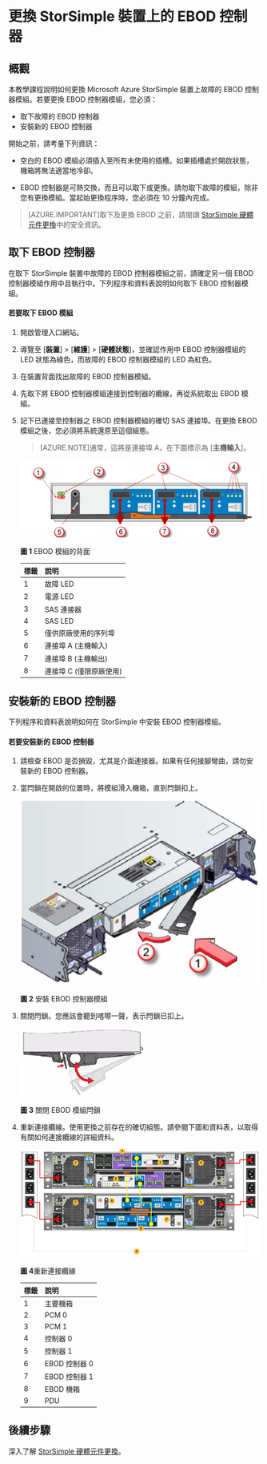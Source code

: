<properties 
   pageTitle="更換 StorSimple EBOD 控制器 | Microsoft Azure"
	description="說明如何取下並更換 StorSimple 8600 裝置上的一個或兩個 EBOD 控制器。"
	services="storsimple"
	documentationCenter=""
	authors="alkohli"
	manager="carolz"
	editor=""/>
<tags 
   ms.service="storsimple"
	ms.devlang="NA"
	ms.topic="article"
	ms.tgt_pltfrm="NA"
	ms.workload="TBD"
	ms.date="08/12/2015"
	ms.author="alkohli"/>

# 更換 StorSimple 裝置上的 EBOD 控制器

## 概觀

本教學課程說明如何更換 Microsoft Azure StorSimple 裝置上故障的 EBOD 控制器模組。若要更換 EBOD 控制器模組，您必須：

- 取下故障的 EBOD 控制器
- 安裝新的 EBOD 控制器

開始之前，請考量下列資訊：

- 空白的 EBOD 模組必須插入至所有未使用的插槽。如果插槽處於開啟狀態，機箱將無法適當地冷卻。

- EBOD 控制器是可熱交換，而且可以取下或更換。請勿取下故障的模組，除非您有更換模組。當起始更換程序時，您必須在 10 分鐘內完成。

>[AZURE.IMPORTANT]取下及更換 EBOD 之前，請閱讀 [StorSimple 硬體元件更換](storsimple-hardware-component-replacement.md)中的安全資訊。

## 取下 EBOD 控制器

在取下 StorSimple 裝置中故障的 EBOD 控制器模組之前，請確定另一個 EBOD 控制器模組作用中且執行中。下列程序和資料表說明如何取下 EBOD 控制器模組。

#### 若要取下 EBOD 模組

1. 開啟管理入口網站。

2. 導覽至 [**裝置**] > [**維護**] > [**硬體狀態**]，並確認作用中 EBOD 控制器模組的 LED 狀態為綠色，而故障的 EBOD 控制器模組的 LED 為紅色。

3. 在裝置背面找出故障的 EBOD 控制器模組。

4. 先取下將 EBOD 控制器模組連接到控制器的纜線，再從系統取出 EBOD 模組。

5. 記下已連接至控制器之 EBOD 控制器模組的確切 SAS 連接埠。在更換 EBOD 模組之後，您必須將系統還原至這個組態。

    >[AZURE.NOTE]通常，這將是連接埠 A，在下圖標示為 [**主機輸入**]。

    ![EBOD 控制器的後擋板](./media/storsimple-ebod-controller-replacement/IC741049.png)

     **圖 1** EBOD 模組的背面

    |標籤|說明|
    |:----|:----------|
    |1|故障 LED|
    |2|電源 LED|
    |3|SAS 連接器|
    |4|SAS LED|
    |5|僅供原廠使用的序列埠|
    |6|連接埠 A (主機輸入)|
    |7|連接埠 B (主機輸出)|
    |8|連接埠 C (僅限原廠使用)|

## 安裝新的 EBOD 控制器

下列程序和資料表說明如何在 StorSimple 中安裝 EBOD 控制器模組。

#### 若要安裝新的 EBOD 控制器

1. 請檢查 EBOD 是否損毀，尤其是介面連接器。如果有任何接腳彎曲，請勿安裝新的 EBOD 控制器。

2. 當閂鎖在開啟的位置時，將模組滑入機箱，直到閂鎖扣上。

    ![安裝 EBOD 控制器](./media/storsimple-ebod-controller-replacement/IC741050.png)

    **圖 2** 安裝 EBOD 控制器模組

3. 關閉閂鎖。您應該會聽到喀嚓一聲，表示閂鎖已扣上。

    ![鬆開 EBOD 閂鎖](./media/storsimple-ebod-controller-replacement/IC741047.png)

    **圖 3** 關閉 EBOD 模組閂鎖

4. 重新連接纜線。使用更換之前存在的確切組態。請參閱下圖和資料表，以取得有關如何連接纜線的詳細資料。

    ![將您的 4U 裝置接上纜線，以取得電源](./media/storsimple-ebod-controller-replacement/IC770723.png)

    **圖 4**重新連接纜線

    |標籤|說明|
    |:----|:----------|
    |1|主要機箱|
    |2|PCM 0|
    |3|PCM 1|
    |4|控制器 0|
    |5|控制器 1|
    |6|EBOD 控制器 0|
    |7|EBOD 控制器 1|
    |8|EBOD 機箱|
    |9|PDU|

## 後續步驟

深入了解 [StorSimple 硬體元件更換](storsimple-hardware-component-replacement.md)。

<!---HONumber=September15_HO1-->
